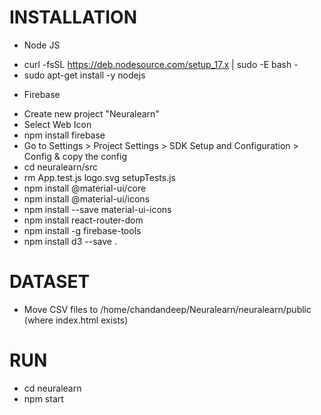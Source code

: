 # INSTALLATION  
* Node JS  
- curl -fsSL https://deb.nodesource.com/setup_17.x | sudo -E bash -  
- sudo apt-get install -y nodejs  
* Firebase  
- Create new project "Neuralearn"  
- Select Web Icon
- npm install firebase
- Go to Settings > Project Settings > SDK Setup and Configuration > Config & copy the config
- cd neuralearn/src 
- rm App.test.js logo.svg setupTests.js
- npm install @material-ui/core
- npm install @material-ui/icons
- npm install --save material-ui-icons
- npm install react-router-dom
- npm install -g firebase-tools
- npm install d3 --save .

# DATASET
- Move CSV files to /home/chandandeep/Neuralearn/neuralearn/public (where index.html exists)

# RUN
- cd neuralearn
- npm start
 
